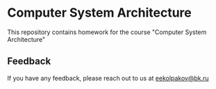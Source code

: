
# Computer System Architecture

This repository contains homework for the course "Computer System Architecture"


## Feedback

If you have any feedback, please reach out to us at eekolpakov@bk.ru

